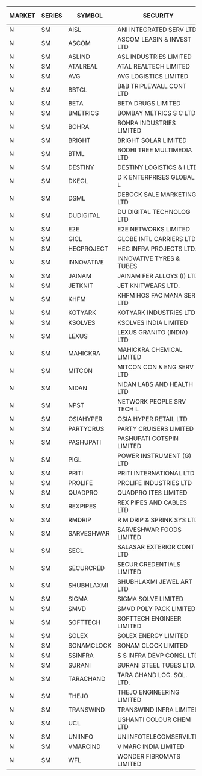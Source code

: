 


| MARKET | SERIES | SYMBOL | SECURITY | PREV CL PR | OPEN PRICE | HIGH PRICE | LOW PRICE | CLOSE PRICE | NET TRDVAL | NET TRDQTY | CORP IND | HI 52 WK | LO 52 WK |
| ----- | ----- | ----- | ----- | ----- | ----- | ----- | ----- | ----- | ----- | ----- | ----- | ----- | ----- |
| N | SM | AISL | ANI INTEGRATED SERV LTD. | 45.60 | 44.05 | 44.05 | 44.05 | 44.05 | 52860.00 | 1200 |  | 71.00 | 20.85 |
| N | SM | ASCOM | ASCOM LEASIN & INVEST LTD | 62.90 | 59.90 | 59.90 | 59.90 | 59.90 | 1437600.00 | 24000 |  | 81.00 | 30.00 |
| N | SM | ASLIND | ASL INDUSTRIES LIMITED | 40.15 | 42.15 | 42.15 | 42.15 | 42.15 | 168600.00 | 4000 |  | 42.15 | 11.00 |
| N | SM | ATALREAL | ATAL REALTECH LIMITED | 151.90 | 152.00 | 152.00 | 146.00 | 148.00 | 6112640.00 | 41600 |  | 188.40 | 30.95 |
| N | SM | AVG | AVG LOGISTICS LIMITED | 67.45 | 64.10 | 69.85 | 64.10 | 69.85 | 160740.00 | 2400 |  | 83.00 | 40.65 |
| N | SM | BBTCL | B&B TRIPLEWALL CONT LTD | 170.00 | 164.00 | 164.00 | 164.00 | 164.00 | 492000.00 | 3000 |  | 184.00 | 47.00 |
| N | SM | BETA | BETA DRUGS LIMITED | 540.00 | 526.00 | 590.00 | 526.00 | 550.05 | 3389220.00 | 6000 |  | 665.00 | 104.80 |
| N | SM | BMETRICS | BOMBAY METRICS S C LTD | 128.00 | 130.00 | 133.00 | 130.00 | 133.00 | 944400.00 | 7200 |  | 144.10 | 117.90 |
| N | SM | BOHRA | BOHRA INDUSTRIES LIMITED | 5.85 | 5.85 | 5.85 | 5.75 | 5.85 | 58300.00 | 10000 |  | 7.25 | 1.20 |
| N | SM | BRIGHT | BRIGHT SOLAR LIMITED | 4.95 | 5.10 | 5.10 | 5.00 | 5.00 | 830100.00 | 165000 |  | 15.55 | 4.60 |
| N | SM | BTML | BODHI TREE MULTIMEDIA LTD | 139.00 | 139.00 | 145.95 | 139.00 | 145.00 | 689940.00 | 4800 |  | 155.55 | 64.05 |
| N | SM | DESTINY | DESTINY LOGISTICS & I LTD | 9.65 | 9.65 | 9.65 | 8.90 | 8.90 | 616200.00 | 66000 |  | 15.35 | 8.90 |
| N | SM | DKEGL | D K ENTERPRISES GLOBAL L | 42.35 | 43.00 | 44.60 | 43.00 | 43.30 | 1569150.00 | 36000 |  | 50.40 | 35.10 |
| N | SM | DSML | DEBOCK SALE MARKETING LTD | 130.40 | 136.00 | 136.90 | 136.00 | 136.90 | 28743600.00 | 210000 |  | 136.90 | 5.75 |
| N | SM | DUDIGITAL | DU DIGITAL TECHNOLOG LTD | 212.00 | 212.00 | 212.00 | 212.00 | 212.00 | 424000.00 | 2000 |  | 212.00 | 95.00 |
| N | SM | E2E | E2E NETWORKS LIMITED | 62.40 | 65.50 | 65.50 | 64.50 | 65.50 | 2088900.00 | 32000 |  | 65.50 | 36.00 |
| N | SM | GICL | GLOBE INTL CARRIERS LTD | 23.35 | 23.50 | 23.50 | 22.50 | 22.50 | 858375.00 | 37500 |  | 25.05 | 16.90 |
| N | SM | HECPROJECT | HEC INFRA PROJECTS LTD. | 39.95 | 38.00 | 38.00 | 38.00 | 38.00 | 228000.00 | 6000 |  | 210.00 | 38.00 |
| N | SM | INNOVATIVE | INNOVATIVE TYRES & TUBES | 8.15 | 7.75 | 7.75 | 7.75 | 7.75 | 162750.00 | 21000 |  | 20.45 | 7.00 |
| N | SM | JAINAM | JAINAM FER ALLOYS (I) LTD | 82.95 | 85.00 | 86.00 | 85.00 | 86.00 | 683000.00 | 8000 |  | 107.75 | 69.70 |
| N | SM | JETKNIT | JET KNITWEARS LTD. | 65.00 | 68.25 | 68.25 | 68.00 | 68.00 | 306750.00 | 4500 |  | 68.25 | 18.00 |
| N | SM | KHFM | KHFM HOS FAC MANA SER LTD | 62.00 | 58.90 | 58.90 | 58.90 | 58.90 | 182590.00 | 3100 |  | 72.00 | 26.45 |
| N | SM | KOTYARK | KOTYARK INDUSTRIES LTD | 92.20 | 98.35 | 101.40 | 96.00 | 101.20 | 2780800.00 | 28000 |  | 112.60 | 67.90 |
| N | SM | KSOLVES | KSOLVES INDIA LIMITED | 340.00 | 342.50 | 354.40 | 342.50 | 347.75 | 3892640.00 | 11200 |  | 1718.20 | 295.00 |
| N | SM | LEXUS | LEXUS GRANITO (INDIA) LTD | 14.70 | 14.00 | 14.00 | 14.00 | 14.00 | 14000.00 | 1000 |  | 22.50 | 10.30 |
| N | SM | MAHICKRA | MAHICKRA CHEMICAL LIMITED | 79.90 | 79.70 | 79.70 | 79.70 | 79.70 | 119550.00 | 1500 |  | 96.50 | 75.00 |
| N | SM | MITCON | MITCON CON & ENG SERV LTD | 55.75 | 58.50 | 58.50 | 58.50 | 58.50 | 351000.00 | 6000 |  | 64.95 | 33.10 |
| N | SM | NIDAN | NIDAN LABS AND HEALTH LTD | 47.00 | 46.60 | 48.50 | 45.55 | 48.00 | 2012850.00 | 42000 |  | 70.70 | 45.55 |
| N | SM | NPST | NETWORK PEOPLE SRV TECH L | 71.00 | 73.40 | 73.40 | 73.40 | 73.40 | 117440.00 | 1600 |  | 78.00 | 49.05 |
| N | SM | OSIAHYPER | OSIA HYPER RETAIL LTD | 210.00 | 248.00 | 248.00 | 220.00 | 220.00 | 539360.00 | 2400 |  | 257.00 | 117.00 |
| N | SM | PARTYCRUS | PARTY CRUISERS LIMITED | 64.50 | 65.65 | 67.50 | 65.65 | 67.50 | 1612000.00 | 24000 |  | 67.50 | 16.50 |
| N | SM | PASHUPATI | PASHUPATI COTSPIN LIMITED | 83.00 | 80.00 | 80.00 | 78.00 | 78.00 | 252800.00 | 3200 |  | 99.00 | 50.00 |
| N | SM | PIGL | POWER INSTRUMENT (G) LTD | 43.90 | 43.85 | 46.05 | 43.85 | 45.65 | 547900.00 | 12000 |  | 88.60 | 10.70 |
| N | SM | PRITI | PRITI INTERNATIONAL LTD | 59.95 | 64.50 | 64.90 | 64.50 | 64.55 | 1033440.00 | 16000 |  | 284.90 | 57.25 |
| N | SM | PROLIFE | PROLIFE INDUSTRIES LTD | 115.85 | 110.10 | 110.10 | 110.10 | 110.10 | 330300.00 | 3000 |  | 131.60 | 39.75 |
| N | SM | QUADPRO | QUADPRO ITES LIMITED | 13.80 | 14.30 | 14.30 | 14.10 | 14.25 | 1020000.00 | 72000 |  | 18.80 | 11.25 |
| N | SM | REXPIPES | REX PIPES AND CABLES LTD | 49.55 | 50.50 | 50.50 | 49.60 | 49.60 | 602400.00 | 12000 |  | 64.35 | 26.00 |
| N | SM | RMDRIP | R M DRIP & SPRINK SYS LTD | 16.25 | 15.50 | 15.50 | 15.50 | 15.50 | 31000.00 | 2000 |  | 51.50 | 14.75 |
| N | SM | SARVESHWAR | SARVESHWAR FOODS LIMITED | 26.00 | 26.95 | 27.40 | 26.90 | 27.00 | 259520.00 | 9600 |  | 37.85 | 11.70 |
| N | SM | SECL | SALASAR EXTERIOR CONT LTD | 38.00 | 39.70 | 39.70 | 39.70 | 39.70 | 119100.00 | 3000 |  | 48.55 | 9.90 |
| N | SM | SECURCRED | SECUR CREDENTIALS LIMITED | 57.35 | 58.20 | 60.20 | 58.20 | 60.20 | 215430.00 | 3600 |  | 60.80 | 12.00 |
| N | SM | SHUBHLAXMI | SHUBHLAXMI JEWEL ART LTD | 15.45 | 15.45 | 15.60 | 15.45 | 15.60 | 46600.00 | 3000 |  | 26.80 | 11.20 |
| N | SM | SIGMA | SIGMA SOLVE LIMITED | 426.10 | 405.00 | 439.00 | 404.80 | 410.05 | 4218600.00 | 10200 |  | 615.00 | 33.80 |
| N | SM | SMVD | SMVD POLY PACK LIMITED | 23.10 | 23.95 | 23.95 | 23.95 | 23.95 | 143700.00 | 6000 |  | 25.65 | 7.40 |
| N | SM | SOFTTECH | SOFTTECH ENGINEER LIMITED | 121.00 | 117.00 | 117.00 | 117.00 | 117.00 | 187200.00 | 1600 |  | 133.40 | 77.85 |
| N | SM | SOLEX | SOLEX ENERGY LIMITED | 57.35 | 60.20 | 60.20 | 60.20 | 60.20 | 240800.00 | 4000 |  | 68.45 | 26.30 |
| N | SM | SONAMCLOCK | SONAM CLOCK LIMITED | 69.05 | 69.00 | 69.75 | 69.00 | 69.55 | 624900.00 | 9000 |  | 70.20 | 39.00 |
| N | SM | SSINFRA | S S INFRA DEVP CONSL LTD | 8.85 | 9.25 | 9.25 | 9.25 | 9.25 | 55500.00 | 6000 |  | 11.65 | 7.20 |
| N | SM | SURANI | SURANI STEEL TUBES LTD. | 26.15 | 24.85 | 24.85 | 24.85 | 24.85 | 49700.00 | 2000 |  | 46.65 | 17.35 |
| N | SM | TARACHAND | TARA CHAND LOG. SOL. LTD. | 41.90 | 43.65 | 43.65 | 42.20 | 43.10 | 514300.00 | 12000 |  | 52.35 | 26.00 |
| N | SM | THEJO | THEJO ENGINEERING LIMITED | 1096.70 | 1135.00 | 1135.00 | 1070.00 | 1070.00 | 2137500.00 | 1950 |  | 3950.00 | 826.00 |
| N | SM | TRANSWIND | TRANSWIND INFRA LIMITED | 5.00 | 4.75 | 5.25 | 4.75 | 5.25 | 99000.00 | 20000 |  | 8.30 | 3.80 |
| N | SM | UCL | USHANTI COLOUR CHEM LTD | 51.70 | 43.50 | 59.45 | 43.50 | 56.25 | 542900.00 | 10000 |  | 61.60 | 25.50 |
| N | SM | UNIINFO | UNIINFOTELECOMSERVILTD | 36.10 | 34.30 | 34.30 | 34.30 | 34.30 | 68600.00 | 2000 |  | 42.50 | 15.50 |
| N | SM | VMARCIND | V MARC INDIA LIMITED | 32.85 | 33.20 | 37.60 | 32.50 | 37.35 | 2599350.00 | 72000 |  | 45.00 | 25.35 |
| N | SM | WFL | WONDER FIBROMATS LIMITED | 111.50 | 105.95 | 105.95 | 105.95 | 105.95 | 271232.00 | 2560 |  | 157.95 | 49.80 |



